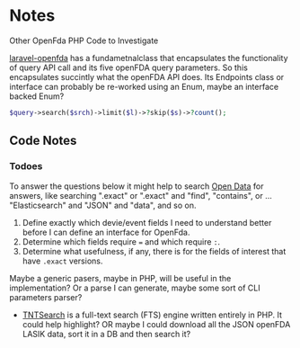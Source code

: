 # Notes

Other OpenFda PHP Code to Investigate

 [laravel-openfda](https://github.com/MeisamMulla/laravel-openfda) has a fundametnalclass that encapsulates the functionality of query API call 
and its five openFDA query parameters. So this encapsulates succintly what the openFDA API does. Its Endpoints class or interface can probably be 
re-worked using an Enum, maybe an interface backed Enum?

```php
$query->search($srch)->limit($l)->?skip($s)->?count();
```

## Code Notes

### Todoes

To answer the questions below it might help to search [Open Data](https://opendata.stackexchange.com/) for answers, like searching ".exact" or 
".exact" and "find", "contains", or ... "Elasticsearch" and "JSON" and "data", and so on.

1. Define exactly which devie/event fields I need to understand better before I can define an interface for OpenFda.
2. Determine which fields require `=` and which require `:`.
3. Determine what usefulness, if any, there is for the fields of interest that have `.exact` versions.

Maybe a generic pasers, maybe in PHP, will be useful in the implementation? Or a parse I can generate, maybe some sort of CLI parameters parser?

- [TNTSearch](https://github.com/teamtnt/tntsearch) is a full-text search (FTS) engine written entirely in PHP. It could help highlight? OR maybe
I could download all the JSON openFDA LASIK data, sort it in a DB and then search it?

